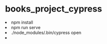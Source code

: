 # books_project_cypress

<li>npm install</li>
<li>npm run serve</li>
<li>./node_modules/.bin/cypress open</li>
<li><tests files are in cypress/integration</li>
